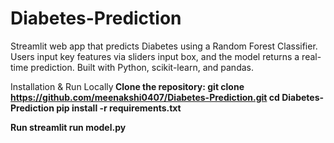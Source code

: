 # Diabetes-Prediction

Streamlit web app that predicts Diabetes using a Random Forest Classifier. Users input key features via sliders input box, and the model returns a real-time prediction. Built with Python, scikit-learn, and pandas.

Installation & Run Locally<b>
Clone the repository:
git clone https://github.com/meenakshi0407/Diabetes-Prediction.git
cd Diabetes-Prediction
pip install -r requirements.txt<b>


Run<b>
streamlit run model.py
